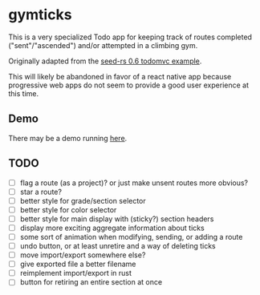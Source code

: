 # gymticks

This is a very specialized Todo app for keeping track of routes completed ("sent"/"ascended") and/or attempted in a climbing gym.

Originally adapted from the [seed-rs 0.6 todomvc example](https://github.com/seed-rs/seed/tree/0.6.0/examples/todomvc).

This will likely be abandoned in favor of a react native app because progressive web apps do not seem to provide a good user experience at this time. 

## Demo

There may be a demo running [here](https://gymticks.robparrett.com).

## TODO

- [ ] flag a route (as a project)? or just make unsent routes more obvious?
- [ ] star a route?
- [ ] better style for grade/section selector
- [ ] better style for color selector
- [ ] better style for main display with (sticky?) section headers
- [ ] display more exciting aggregate information about ticks
- [ ] some sort of animation when modifying, sending, or adding a route
- [ ] undo button, or at least unretire and a way of deleting ticks
- [ ] move import/export somewhere else?
- [ ] give exported file a better filename
- [ ] reimplement import/export in rust
- [ ] button for retiring an entire section at once
